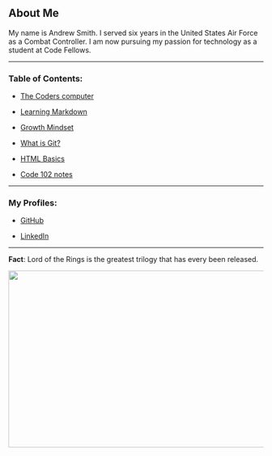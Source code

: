 ## About Me

My name is Andrew Smith. I served six years in the United States Air Force as a Combat Controller. I am now pursuing my passion for technology as a student at Code Fellows. 

___

### Table of Contents:
* [The Coders computer](https://andrewcs149.github.io/learning-journal/content/theCodersComputer.html)

* [Learning Markdown](https://andrewcs149.github.io/learning-journal/content/learningMarkdown.html)

* [Growth Mindset](https://andrewcs149.github.io/learning-journal/content/growthMindset.html)

* [What is Git?](https://andrewcs149.github.io/learning-journal/content/git.html)

* [HTML Basics](https://andrewcs149.github.io/learning-journal/content/htmlBasics.html)

* [Code 102 notes](https://andrewcs149.github.io/learning-journal/notes/code102.html)

---
### My Profiles:

* [GitHub](https://github.com/AndrewCS149)

* [LinkedIn](https://www.linkedin.com/in/andrew149/)

---


**Fact**: Lord of the Rings is the greatest trilogy that has every been released. 

<img src="https://cdn1.thr.com/sites/default/files/imagecache/landscape_928x523/2012/09/Gandalf_a_l.jpg#gandalf" width="550" height="350">



